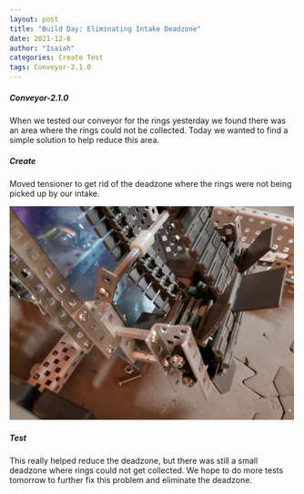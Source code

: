 ```yaml
---
layout: post
title: "Build Day: Eliminating Intake Deadzone"
date: 2021-12-8
author: "Isaiah"
categories: Create Test
tags: Conveyor-2.1.0
---
```


##### Conveyor-2.1.0

When we tested our conveyor for the rings yesterday we found there was an area where the rings could not be collected. Today we wanted to find a simple solution to help reduce this area.

##### Create

Moved tensioner to get rid of the deadzone where the rings were not being picked up by our intake. 

<img class="responsive-img" width="500" src="/assets/pics/building/robot-2/Movedd.jpg">

##### Test 

This really helped reduce the deadzone, but there was still a small deadzone where rings could not get collected. We hope to do more tests tomorrow to further fix this problem and eliminate the deadzone. 



